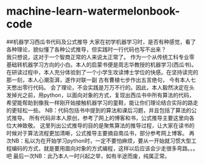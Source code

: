 # machine-learn-watermelonbook-code
##机器学习西瓜书代码及公式推导
大家在初学机器学习时，是否有种感觉，看了各种理论，貌似懂了各种公式推导，但实践时一行代码也写不出来？  
我只想说，这对于一个智商正常的人来说太正常了。
作为一个从传统工科专业零基础转机器学习方向的小白。本人的启蒙书便是周志华教授的机器学习(西瓜书)。
在研读过程中，本人充分体验到了一个小学生攻读博士学位的快感。在坚持读完的那一刻，本人心潮澎湃，遂作对联一副
  古有曹植七步作出五言绝句，
  今有本人七天憋出零行代码。
会了理论，不会实践是万万不行的。因此，本人毅然决定在头发掉光之前，用python，以面向对象的方式，复现出西瓜书中所有算法的代码，
希望能帮助到像我一样刚开始接触机器学习的童鞋，能让你们理论结合实际的路走的更轻松一些。
NB：代码包括书中提到的算法和课后习题，并且包括了算法的公式推导。
    所有代码非本人原创，参考了网上的博客和书，公式推导主要这里向各位大神致敬。
    这里列出公式推导的目的是聚焦算法的推导过程，让大家在读书的时候对于算法流程更加清晰，公式推导主要摘自南瓜书，部分参考网上博客。
再次NB：私以为在开始学习python时，一定不要怕麻烦，要从一开始就习惯大型工程编码的方式，就是要用面向对象的方式编程，这样以后应该会少走很多弯路。。。吧
最后一次NB：此乃本人一时兴起之举，如有半途而废，纯属正常。
